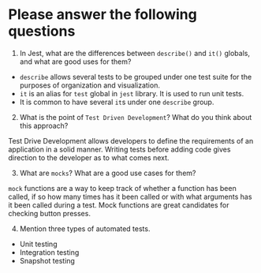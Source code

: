 # Please answer the following questions

1.  In Jest, what are the differences between `describe()` and `it()` globals, and what are good uses for them?

- `describe` allows several tests to be grouped under one test suite for the purposes of organization and visualization.
- `it` is an alias for `test` global in `jest` library. It is used to run unit tests.
- It is common to have several `it`s under one `describe` group.

2.  What is the point of `Test Driven Development`? What do you think about this approach?

Test Drive Development allows developers to define the requirements of an application in a solid manner. Writing tests before adding code gives direction to the developer as to what comes next.

3.  What are `mocks`? What are a good use cases for them?

`mock` functions are a way to keep track of whether a function has been called, if so how many times has it been called or with what arguments has it been called during a test. Mock functions are great candidates for checking button presses.

4.  Mention three types of automated tests.

- Unit testing
- Integration testing
- Snapshot testing
